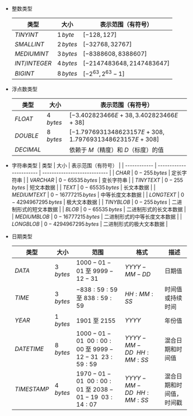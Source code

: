 - 整数类型

  | 类型            | 大小         | 表示范围（有符号）          |
  | --------------- | ------------ | --------------------------- |
  | $TINYINT$       | $1 \, byte$  | $[-128, 127]$               |
  | $SMALLINT$      | $2 \, bytes$ | $[-32768, 32767]$           |
  | $MEDIUMINT$     | $3 \, bytes$ | $[-8388608, 8388607]$       |
  | $INT / INTEGER$ | $4 \, bytes$ | $[-2147483648, 2147483647]$ |
  | $BIGINT$        | $8 \, bytes$ | $[-2^{63}, 2^{63} - 1]$     |
  
- 浮点数类型

  

  | 类型      | 大小         | 表示范围（有符号）                                    |
  | --------- | ------------ | ----------------------------------------------------- |
  | $FLOAT$   | $4 \, bytes$ | $[-3.402823466E+38, 3.402823466E+38]$                 |
  | $DOUBLE$  | $8 \, bytes$ | $[-1.7976931348623157E+308, 1.7976931348623157E+308]$ |
  | $DECIMAL$ |              | 依赖于 $M$（精度）和 $D$（标度）的值                  |
  
- 字符串类型
  | 类型         | 大小                    | 表示范围（有符号）           |
  | ------------ | ----------------------- | ---------------------------- |
  | $CHAR$       | $0-255 \, bytes$        | 定长字符串                   |
  | $VARCHAR$    | $0-65535 \, bytes$      | 变长字符串                   |
  | $TINYTEXT$   | $0-255 \, bytes$        | 短文本数据                   |
  | $TEXT$       | $0-65535 \, bytes$      | 长文本数据                   |
  | $MEDIUMTEXT$ | $0-16777215 \, bytes$   | 中等长度文本数据             |
  | $LONGTEXT$   | $0-4294967295 \, bytes$ | 极大文本数据                 |
  | $TINYBLOB$   | $0-255 \, bytes$        | 二进制形式的短文本数据       |
  | $BLOB$       | $0-65535 \, bytes$      | 二进制形式的长文本数据       |
  | $MEDIUMBLOB$ | $0-16777215 \, bytes$   | 二进制形式的中等长度文本数据 |
  | $LONGBLOB$   | $0-4294967295 \, bytes$ | 二进制形式的极大文本数据     |
  
- 日期类型

  | 类型        | 大小         | 范围                                                   | 格式                      | 描述                     |
  | ----------- | ------------ | ------------------------------------------------------ | ------------------------- | ------------------------ |
  | $DATA$      | $3 \, bytes$ | $1000-01-01$ 至 $9999-12-31$                           | $YYYY-MM-DD$              | 日期值                   |
  | $TIME$      | $3 \, bytes$ | $-838:59:59$ 至 $838:59:59$                            | $HH:MM:SS$                | 时间值或持续时间         |
  | $YEAR$      | $1 \, bytes$ | $1901$ 至 $2155$                                       | $YYYY$                    | 年份值                   |
  | $DATETIME$  | $8 \, bytes$ | $1000-01-01 \ \ 00:00:00$ 至 $9999-12-31 \ \ 23:59:59$ | $YYYY-MM-DD \ \ HH:MM:SS$ | 混合日期和时间值         |
  | $TIMESTAMP$ | $4 \, bytes$ | $1970-01-01 \ \ 00:00:01$ 至 $2038-01-19 \ \ 03:14:07$ | $YYYY-MM-DD \ \ HH:MM:SS$ | 混合日期和时间值，时间戳 |
  
  

